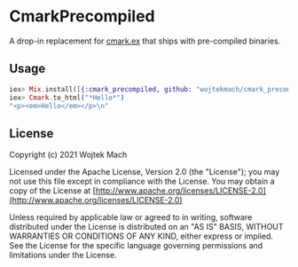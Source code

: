 # CmarkPrecompiled

A drop-in replacement for [cmark.ex](https://github.com/asaaki/cmark.ex) that ships with
pre-compiled binaries.

## Usage

```elixir
iex> Mix.install([{:cmark_precompiled, github: "wojtekmach/cmark_precompiled"}])
iex> Cmark.to_html("*Hello*")
"<p><em>Hello</em></p>\n"
```

## License

Copyright (c) 2021 Wojtek Mach

Licensed under the Apache License, Version 2.0 (the "License");
you may not use this file except in compliance with the License.
You may obtain a copy of the License at [http://www.apache.org/licenses/LICENSE-2.0](http://www.apache.org/licenses/LICENSE-2.0)

Unless required by applicable law or agreed to in writing, software
distributed under the License is distributed on an "AS IS" BASIS,
WITHOUT WARRANTIES OR CONDITIONS OF ANY KIND, either express or implied.
See the License for the specific language governing permissions and
limitations under the License.
